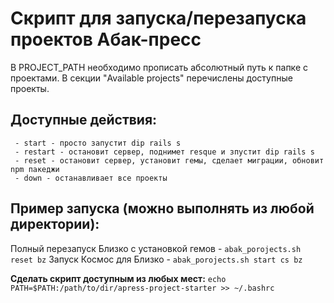 # Скрипт для запуска/перезапуска проектов Абак-пресс

В PROJECT_PATH необходимо прописать абсолютный путь к папке с проектами.
В секции "Available projects" перечислены доступные проекты.

## Доступные действия:
     - start - просто запустит dip rails s
     - restart - остановит сервер, поднимет resque и зпустит dip rails s
     - reset - остановит сервер, установит гемы, сделает миграции, обновит npm пакеджи
     - down - останавливает все проекты

## Пример запуска (можно выполнять из любой директории):
Полный перезапуск Близко с установкой гемов - `abak_porojects.sh reset bz`
Запуск Космос для Близко - `abak_porojects.sh start cs bz`

**Сделать скрипт доступным из любых мест:**
```echo PATH=$PATH:/path/to/dir/apress-project-starter >> ~/.bashrc```
